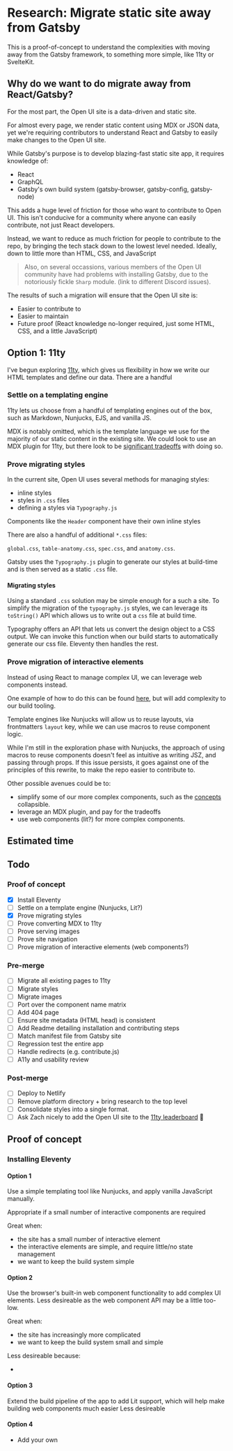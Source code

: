 # Research: Migrate static site away from Gatsby

This is a proof-of-concept to understand the complexities with moving away from the Gatsby framework, to something more simple, like 11ty or SvelteKit.

## Why do we want to do migrate away from React/Gatsby?

For the most part, the Open UI site is a data-driven and static site.

For almost every page, we render static content using MDX or JSON data, yet we're requiring contributors to understand React and Gatsby to easily make changes to the Open UI site.

While Gatsby's purpose is to develop blazing-fast static site app, it requires knowledge of:

- React
- GraphQL
- Gatsby's own build system (gatsby-browser, gatsby-config, gatsby-node)

This adds a huge level of friction for those who want to contribute to Open UI. This isn't conducive for a community where anyone can easily contribute, not just React developers.

Instead, we want to reduce as much friction for people to contribute to the repo, by bringing the tech stack down to the lowest level needed. Ideally, down to little more than HTML, CSS, and JavaScript

> Also, on several occassions, various members of the Open UI community have had problems with installing Gatsby, due to the notoriously fickle `Sharp` module.
> (link to different Discord issues).

The results of such a migration will ensure that the Open UI site is:

- Easier to contribute to
- Easier to maintain
- Future proof (React knowledge no-longer required, just some HTML, CSS, and a little JavaScript)

## Option 1: 11ty

I've begun exploring [11ty](https://www.11ty.dev/docs/), which gives us flexibility in how we write our HTML templates and define our data. There are a handful

### Settle on a templating engine

11ty lets us choose from a handful of templating engines out of the box, such as Markdown, Nunjucks, EJS, and vanilla JS.

MDX is notably omitted, which is the template language we use for the majority of our static content in the existing site. We could look to use an MDX plugin for 11ty, but there look to be [significant tradeoffs](https://twitter.com/mikeriethmuller/status/1295289371000619008) with doing so.

### Prove migrating styles

In the current site, Open UI uses several methods for managing styles:

- inline styles
- styles in `.css` files
- defining a styles via `Typography.js`

Components like the `Header` component have their own inline styles

There are also a handful of additional `*.css` files:

`global.css`, `table-anatomy.css`, `spec.css`, and `anatomy.css`.

Gatsby uses the `Typography.js` plugin to generate our styles at build-time and is then served as a static `.css` file.

#### Migrating styles

Using a standard `.css` solution may be simple enough for a such a site. To simplify the migration of the `typography.js` styles, we can leverage its `toString()` API which allows us to write out a `css` file at build time.

Typography offers an API that lets us convert the design object to a CSS output. We can invoke this function when our build starts to automatically generate our css file. Eleventy then handles the rest.

### Prove migration of interactive elements

Instead of using React to manage complex UI, we can leverage web components instead.

One example of how to do this can be found [here](https://griffa.dev/posts/using-web-components-with-11ty/), but will add complexity to our build tooling.

Template engines like Nunjucks will allow us to reuse layouts, via frontmatters `layout` key, while we can use macros to reuse component logic.

While I'm still in the exploration phase with Nunjucks, the approach of using macros to reuse components doesn't feel as intuitive as writing JSZ, and passing through props. If this issue persists, it goes against one of the principles of this rewrite, to make the repo easier to contribute to.

Other possible avenues could be to:

- simplify some of our more complex components, such as the [concepts](https://open-ui.org/components/breadcrumb.research) collapsible.
- leverage an MDX plugin, and pay for the tradeoffs
- use web components (lit?) for more complex components.

## Estimated time

## Todo

### Proof of concept

- [x] Install Eleventy
- [ ] Settle on a template engine (Nunjucks, Lit?)
- [x] Prove migrating styles
- [ ] Prove converting MDX to 11ty
- [ ] Prove serving images
- [ ] Prove site navigation
- [ ] Prove migration of interactive elements (web components?)

### Pre-merge

- [ ] Migrate all existing pages to 11ty
- [ ] Migrate styles
- [ ] Migrate images
- [ ] Port over the component name matrix
- [ ] Add 404 page
- [ ] Ensure site metadata (HTML head) is consistent
- [ ] Add Readme detailing installation and contributing steps
- [ ] Match manifest file from Gatsby site
- [ ] Regression test the entire app
- [ ] Handle redirects (e.g. contribute.js)
- [ ] A11y and usability review

### Post-merge

- [ ] Deploy to Netlify
- [ ] Remove platform directory + bring research to the top level
- [ ] Consolidate styles into a single format.
- [ ] Ask Zach nicely to add the Open UI site to the [11ty leaderboard](https://www.11ty.dev/speedlify/) 🥺

## Proof of concept

### Installing Eleventy

#### Option 1

Use a simple templating tool like Nunjucks, and apply vanilla JavaScript manually.

Appropriate if a small number of interactive components are required

Great when:

- the site has a small number of interactive element
- the interactive elements are simple, and require little/no state management
- we want to keep the build system simple

#### Option 2

Use the browser's built-in web component functionality to add complex UI elements.
Less desireable as the web component API may be a little too-low.

Great when:

- the site has increasingly more complicated
- we want to keep the build system small and simple

Less desireable because:

-

#### Option 3

Extend the build pipeline of the app to add Lit support, which will help make building web components much easier
Less desireable

#### Option 4

- Add your own
